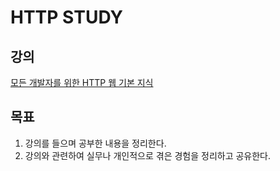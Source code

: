 # HTTP STUDY

## 강의

[모든 개발자를 위한 HTTP 웹 기본 지식](https://www.inflearn.com/course/http-%EC%9B%B9-%EB%84%A4%ED%8A%B8%EC%9B%8C%ED%81%AC)

## 목표
1. 강의를 들으며 공부한 내용을 정리한다.
1. 강의와 관련하여 실무나 개인적으로 겪은 경험을 정리하고 공유한다.
